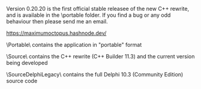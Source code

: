 Version 0.20.20 is the first official stable releasee of the new C++ rewrite, and is available in the \portable folder. If you find a bug or any odd behaviour then please send me an email.

https://maximumoctopus.hashnode.dev/

\Portable\ contains the application in "portable" format

\Source\ contains the C++ rewrite (C++ Builder 11.3) and the current version being developed

\SourceDelphiLegacy\ contains the full Delphi 10.3 (Community Edition) source code
